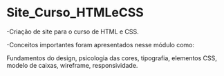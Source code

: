 # Site_Curso_HTMLeCSS

-Criação de site para o curso de HTML e CSS.

-Conceitos importantes foram apresentados nesse módulo como:

Fundamentos do design, psicologia das cores, tipografia, elementos CSS, modelo de caixas, wireframe, responsividade.
